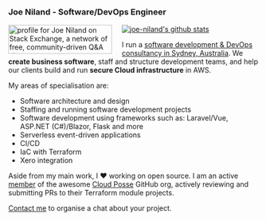 ### Joe Niland - Software/DevOps Engineer

<a href="https://stackexchange.com/users/152432"><img src="https://stackexchange.com/users/flair/152432.png?theme=clean" width="208" height="58" alt="profile for Joe Niland on Stack Exchange, a network of free, community-driven Q&amp;A sites" title="profile for Joe Niland on Stack Exchange, a network of free, community-driven Q&amp;A sites" style="float: left; margin: 0 20px 0 0;" /></a>

[![joe-niland's github stats](https://github-readme-stats.vercel.app/api?username=joe-niland&count_private=true&show_icons=true&theme=swift&hide_rank=false&show_icons=true&hide_border=true)](https://github.com/anuraghazra/github-readme-stats)

I run a [software development & DevOps consultancy in Sydney, Australia](https://originalmind.com.au). We **create business software**, staff and structure development teams, and help our clients build and run **secure Cloud infrastructure** in AWS.

My areas of specialisation are:
- Software architecture and design
- Staffing and running software development projects
- Software development using frameworks such as: Laravel/Vue, ASP.NET (C#)/Blazor, Flask and more
- Serverless event-driven applications
- CI/CD
- IaC with Terraform
- Xero integration

Aside from my main work, I ❤️ working on open source. I am an active [member](https://github.com/orgs/cloudposse/people?query=role%3Amember) of the awesome [Cloud Posse](https://github.com/cloudposse) GitHub org, actively reviewing and submitting PRs to their Terraform module projects.

[Contact me](https://originalmind.com.au/#contact) to organise a chat about your project.
